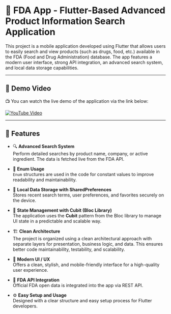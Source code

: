 # 🧪 FDA App - Flutter-Based Advanced Product Information Search Application

This project is a mobile application developed using Flutter that allows users to easily search and view products (such as drugs, food, etc.) available in the FDA (Food and Drug Administration) database. The app features a modern user interface, strong API integration, an advanced search system, and local data storage capabilities.

---

## 🎥 Demo Video

📺 You can watch the live demo of the application via the link below:

[![YouTube Video](https://img.youtube.com/vi/iDCO0zlIvoQ/0.jpg)](https://www.youtube.com/watch?v=iDCO0zlIvoQ)

---

## 🚀 Features

- 🔍 **Advanced Search System**  
  Perform detailed searches by product name, company, or active ingredient. The data is fetched live from the FDA API.

- 🧩 **Enum Usage**  
  `Enum` structures are used in the code for constant values to improve readability and maintainability.

- 💾 **Local Data Storage with SharedPreferences**  
  Stores recent search terms, user preferences, and favorites securely on the device.

- 🧠 **State Management with Cubit (Bloc Library)**  
  The application uses the **Cubit** pattern from the Bloc library to manage UI state in a predictable and scalable way.

- 🏗️ **Clean Architecture**  
  The project is organized using a clean architectural approach with separate layers for presentation, business logic, and data. This ensures better code maintainability, testability, and scalability.

- 🎨 **Modern UI / UX**  
  Offers a clean, stylish, and mobile-friendly interface for a high-quality user experience.

- 📡 **FDA API Integration**  
  Official FDA open data is integrated into the app via REST API.

- ⚙️ **Easy Setup and Usage**  
  Designed with a clear structure and easy setup process for Flutter developers.
